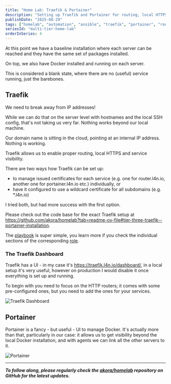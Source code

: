 ```yaml
---
title: "Home Lab: Traefik & Portainer"
description: "Setting up Traefik and Portainer for routing, local HTTPS and service visibility"
publishDate: "2025-08-29"
tags: ["homelab", "automation", "ansible", "traefik", "portainer", "routing", "https"]
seriesId: "multi-tier-home-lab"
orderInSeries: 4
---
```


At this point we have a baseline installation where each server can be reached and they have the same set of packages installed.

On top, we also have Docker installed and running on each server.

This is considered a blank state, where there are no (useful) service running, just the barebones.

## Traefik

We need to break away from IP addresses!

While we can do that on the server level with hostnames and the local SSH config, that's not taking us very far. Nothing works beyond our local machine.

Our domain name is sitting in the cloud, pointing at an internal IP address. Nothing is working.

Traefik allows us to enable proper routing, local HTTPS and service visibility.

There are two ways how Traefik can be set up:

- to manage issued certificates for each service (e.g. one for router.l4n.io, another one for portainer.l4n.io etc.) individually, or
- have it configured to use a wildcard certificate for all subdomains (e.g. *.l4n.io)

I tried both, but had more success with the first option.

Please check out the code base for the exact Traefik setup at <https://github.com/akora/homelab?tab=readme-ov-file#tier-three-traefik--portainer-installation>.

The [playbook](https://github.com/akora/homelab/blob/main/ansible/playbooks/traefik.yml) is super simple, you learn more if you check the individual sections of the corresponding [role](https://github.com/akora/homelab/blob/main/ansible/roles/traefik).

### The Traefik Dashboard

Traefik has a UI - in my case it's <https://traefik.l4n.io/dashboard/>, in a local setup it's very useful, however on production I would disable it once everything is set up and running.

To begin with you need to focus on the HTTP routers; it comes with some pre-configured ones, but you need to add the ones for your services.

![Traefik Dashboard](/images/Screenshot-Tier-ONE-TWO-THREE-FOUR-Traefik.png)

## Portainer

Portainer is a fancy - but useful - UI to manage Docker. It's actually more than that, particularly in our case: it allows us to get visibility beyond the local Docker installation, and with agents we can link all the other servers to it.

![Portainer](/images/Screenshot-Tier-ONE-TWO-THREE-FOUR-Portainer.png)

---

_**To follow along, please regularly check the [akora/homelab](https://github.com/akora/homelab) repository on GitHub for the latest updates.**_
